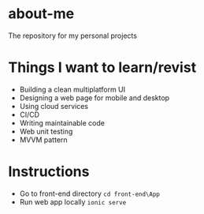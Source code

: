 # about-me
The repository for my personal projects

# Things I want to learn/revist
- Building a clean multiplatform UI
- Designing a web page for mobile and desktop
- Using cloud services
- CI/CD
- Writing maintainable code
- Web unit testing
- MVVM pattern

# Instructions
- Go to front-end directory `cd front-end\App`
- Run web app locally `ionic serve`
